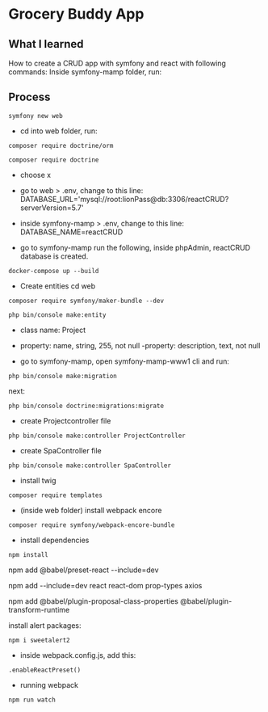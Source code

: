 # Grocery Buddy App

## What I learned

How to create a CRUD app with symfony and react with following commands:
Inside symfony-mamp folder, run:

## Process

```
symfony new web
```

- cd into web folder, run:

```
composer require doctrine/orm
```

```
composer require doctrine
```

- choose x
- go to web > .env, change to this line:
  DATABASE_URL='mysql://root:lionPass@db:3306/reactCRUD?serverVersion=5.7'
- inside symfony-mamp > .env, change to this line:
  DATABASE_NAME=reactCRUD

- go to symfony-mamp run the following, inside phpAdmin, reactCRUD database is created.

```
docker-compose up --build
```

- Create entities
  cd web

```
composer require symfony/maker-bundle --dev
```

```
php bin/console make:entity
```

- class name: Project
- property: name, string, 255, not null
  -property: description, text, not null

- go to symfony-mamp, open symfony-mamp-www1 cli and run:

```
php bin/console make:migration
```

next:

```
php bin/console doctrine:migrations:migrate
```

- create Projectcontroller file

```
php bin/console make:controller ProjectController
```

- create SpaController file

```
php bin/console make:controller SpaController
```

- install twig

```
composer require templates
```

- (inside web folder) install webpack encore

```
composer require symfony/webpack-encore-bundle
```

- install dependencies

```
npm install
```

npm add @babel/preset-react --include=dev

npm add --include=dev react react-dom prop-types axios

npm add @babel/plugin-proposal-class-properties @babel/plugin-transform-runtime

install alert packages:

```
npm i sweetalert2
```

- inside webpack.config.js, add this:

```
.enableReactPreset()
```

- running webpack

```
npm run watch
```
